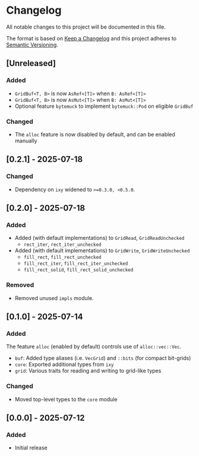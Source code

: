 # Changelog

All notable changes to this project will be documented in this file.

The format is based on [Keep a Changelog](http://keepachangelog.com/en/1.0.0/)
and this project adheres to [Semantic Versioning](https://semver.org/spec/v2.0.0.html).

## [Unreleased]

### Added

- `GridBuf<T, B>` is now `AsRef<[T]>` when `B: AsRef<[T]>`
- `GridBuf<T, B>` is now `AsMut<[T]>` when `B: AsMut<[T]>`
- Optional feature `bytemuck` to implement `bytemuck::Pod` on eligible `GridBuf`

### Changed

- The `alloc` feature is now disabled by default, and can be enabled manually

## [0.2.1] - 2025-07-18

### Changed

- Dependency on `ixy` widened to `>=0.3.0, <0.5.0`.

## [0.2.0] - 2025-07-18

### Added

- Added (with default implementations) to `GridRead`, `GridReadUnchecked`
  - `rect_iter`, `rect_iter_unchecked`
- Added (with default implementations) to `GridWrite`, `GridWriteUnchecked`
  - `fill_rect`, `fill_rect_unchecked`
  - `fill_rect_iter`, `fill_rect_iter_unchecked`
  - `fill_rect_solid`, `fill_rect_solid_unchecked`

### Removed

- Removed unused `impls` module.

## [0.1.0] - 2025-07-14

### Added

The feature `alloc` (enabled by default) controls use of `alloc::vec::Vec`.

- `buf`: Added type aliases (i.e. `VecGrid`) and `::bits` (for compact bit-grids)
- `core`: Exported additional types from `ixy`
- `grid`: Various traits for reading and writing to grid-like types

### Changed

- Moved top-level types to the `core` module

## [0.0.0] - 2025-07-12

### Added

- Initial release
